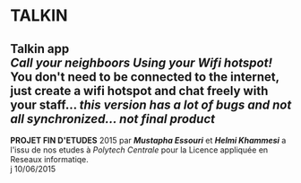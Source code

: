 # TALKIN
<b>Talkin</b> app<br/>
<i>Call your neighboors Using your Wifi hotspot!</i><br/>
You don't need to be connected to the internet, just create a wifi hotspot and chat freely with your staff... 
<i>this version has a lot of bugs and not all synchronized... not final product</i>
--------
<b>PROJET FIN D'ETUDES</b> 2015 par <i><b>Mustapha Essouri</b></i> et <i><b>Helmi Khammesi</b></i> a l'issu de nos etudes à <i>Polytech Centrale</i> pour la Licence appliquée en Reseaux informatiqe.<br>
j 10/06/2015
